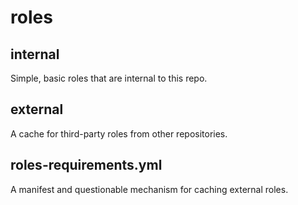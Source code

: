 # roles
## internal 
Simple, basic roles that are internal to this repo. 
## external
A cache for third-party roles from other repositories.
## roles-requirements.yml
A manifest and questionable mechanism for caching external roles.
